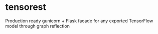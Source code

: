 # tensorest
Production ready gunicorn + Flask facade for any exported TensorFlow model through graph reflection  
